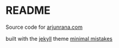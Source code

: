 # README

Source code for [arjunrana.com](https://arjunrana.com/)

built with the [jekyll](https://jekyllrb.com/) theme [minimal mistakes](https://mmistakes.github.io/minimal-mistakes/)
